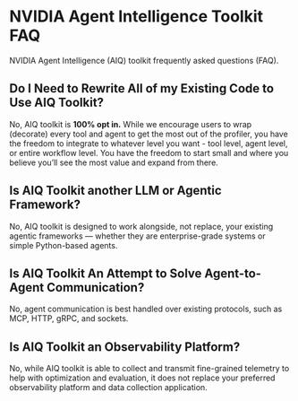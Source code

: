 <!--
SPDX-FileCopyrightText: Copyright (c) 2025, NVIDIA CORPORATION & AFFILIATES. All rights reserved.
SPDX-License-Identifier: Apache-2.0

Licensed under the Apache License, Version 2.0 (the "License");
you may not use this file except in compliance with the License.
You may obtain a copy of the License at

http://www.apache.org/licenses/LICENSE-2.0

Unless required by applicable law or agreed to in writing, software
distributed under the License is distributed on an "AS IS" BASIS,
WITHOUT WARRANTIES OR CONDITIONS OF ANY KIND, either express or implied.
See the License for the specific language governing permissions and
limitations under the License.
-->

# NVIDIA Agent Intelligence Toolkit FAQ
NVIDIA Agent Intelligence (AIQ) toolkit frequently asked questions (FAQ).

## Do I Need to Rewrite All of my Existing Code to Use AIQ Toolkit?
No, AIQ toolkit is **100% opt in.** While we encourage users to wrap (decorate) every tool and agent to get the most out of the profiler, you have the freedom to integrate to whatever level you want - tool level, agent level, or entire workflow level. You have the freedom to start small and where you believe you’ll see the most value and expand from there.

## Is AIQ Toolkit another LLM or Agentic Framework?
No, AIQ toolkit is designed to work alongside, not replace, your existing agentic frameworks — whether they are enterprise-grade systems or simple Python-based agents.

## Is AIQ Toolkit An Attempt to Solve Agent-to-Agent Communication?
No, agent communication is best handled over existing protocols, such as MCP, HTTP, gRPC, and sockets.

## Is AIQ Toolkit an Observability Platform?
No, while AIQ toolkit is able to collect and transmit fine-grained telemetry to help with optimization and evaluation, it does not replace your preferred observability platform and data collection application.
